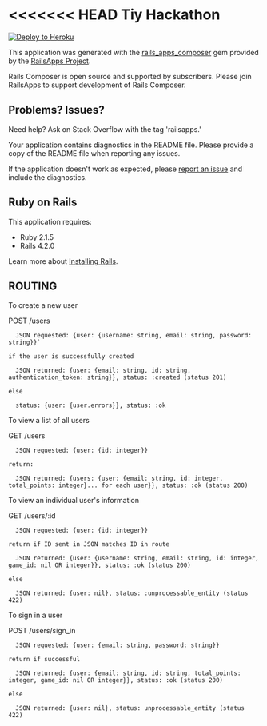 <<<<<<< HEAD
Tiy Hackathon
================

[![Deploy to Heroku](https://www.herokucdn.com/deploy/button.png)](https://heroku.com/deploy)

This application was generated with the [rails_apps_composer](https://github.com/RailsApps/rails_apps_composer) gem
provided by the [RailsApps Project](http://railsapps.github.io/).

Rails Composer is open source and supported by subscribers. Please join RailsApps to support development of Rails Composer.

Problems? Issues?
-----------

Need help? Ask on Stack Overflow with the tag 'railsapps.'

Your application contains diagnostics in the README file. Please provide a copy of the README file when reporting any issues.

If the application doesn't work as expected, please [report an issue](https://github.com/RailsApps/rails_apps_composer/issues)
and include the diagnostics.

Ruby on Rails
-------------

This application requires:

- Ruby 2.1.5
- Rails 4.2.0

Learn more about [Installing Rails](http://railsapps.github.io/installing-rails.html).

ROUTING
-------


To create a new user


  POST /users

      JSON requested: {user: {username: string, email: string, password: string}}`

    if the user is successfully created
  
      JSON returned: {user: {email: string, id: string, authentication_token: string}}, status: :created (status 201)

    else

      status: {user: {user.errors}}, status: :ok

To view a list of all users

  GET /users

      JSON requested: {user: {id: integer}}

    return:

      JSON returned: {users: {user: {email: string, id: integer, total_points: integer}... for each user}}, status: :ok (status 200)


To view an individual user's information

  GET /users/:id

      JSON requested: {user: {id: integer}}

    return if ID sent in JSON matches ID in route

      JSON returned: {user: {username: string, email: string, id: integer, game_id: nil OR integer}}, status: :ok (status 200)

    else

      JSON returned: {user: nil}, status: :unprocessable_entity (status 422)


To sign in a user

  POST /users/sign_in

      JSON requested: {user: {email: string, password: string}}

    return if successful

      JSON returned: {user: {email: string, id: string, total_points: integer, game_id: nil OR integer}}, status: :ok (status 200)

    else

      JSON returned: {user: nil}, status: unprocessable_entity (status 422)








